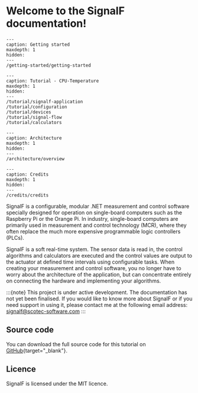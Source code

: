 # Welcome to the SignalF documentation!

```{toctree}
---
caption: Getting started
maxdepth: 1
hidden:
---
/getting-started/getting-started
```

```{toctree}
---
caption: Tutorial - CPU-Temperature
maxdepth: 1
hidden:
---
/tutorial/signalf-application
/tutorial/configuration
/tutorial/devices
/tutorial/signal-flow
/tutorial/calculators
```

```{toctree}
---
caption: Architecture
maxdepth: 1
hidden:
---
/architecture/overview
```

```{toctree}
---
caption: Credits
maxdepth: 1
hidden:
---
/credits/credits
```


SignalF is a configurable, modular .NET measurement and control software specially designed for operation on single-board computers such as the Raspberry Pi or the Orange Pi. In industry, single-board computers are primarily used in measurement and control technology (MCR), where they often replace the much more expensive programmable logic controllers (PLCs).

SignalF is a soft real-time system. The sensor data is read in, the control algorithms and calculators are executed and the control values are output to the actuator at defined time intervals using configurable tasks. When creating your measurement and control software, you no longer have to worry about the architecture of the application, but can concentrate entirely on connecting the hardware and implementing your algorithms.

:::{note}
This project is under active development.
The documentation has not yet been finalised. If you would like to know more about SignalF or if you need support in using it, please contact me at the following email address: <br>
signalf@scotec-software.com
:::

## Source code

You can download the full source code for this tutorial on [GitHub](https://github.com/Signal-F/SignalF.Tutorials/tree/develop){target="_blank"}.

## Licence

SignalF is licensed under the MIT licence.
